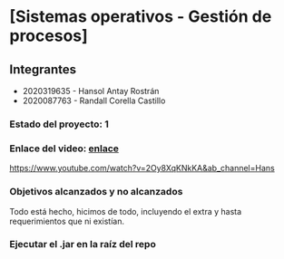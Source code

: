 
# [Sistemas operativos - Gestión de procesos]

## Integrantes

- 2020319635 - Hansol Antay Rostrán
- 2020087763 - Randall Corella Castillo

### Estado del proyecto: 1

### Enlace del video: [enlace](https://www.youtube.com/watch?v=2Oy8XqKNkKA&ab_channel=Hans)

https://www.youtube.com/watch?v=2Oy8XqKNkKA&ab_channel=Hans

### Objetivos alcanzados y no alcanzados

Todo está hecho, hicimos de todo, incluyendo el extra y hasta requerimientos que ni existían.

### Ejecutar el .jar en la raíz del repo
